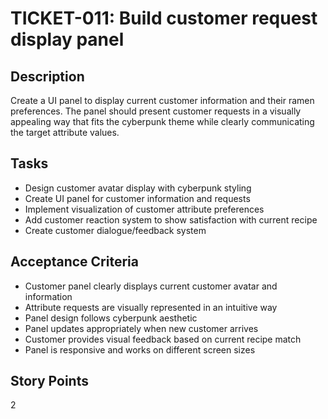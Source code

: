 # TICKET-011: Build customer request display panel

## Description
Create a UI panel to display current customer information and their ramen preferences. The panel should present customer requests in a visually appealing way that fits the cyberpunk theme while clearly communicating the target attribute values.

## Tasks
- Design customer avatar display with cyberpunk styling
- Create UI panel for customer information and requests
- Implement visualization of customer attribute preferences
- Add customer reaction system to show satisfaction with current recipe
- Create customer dialogue/feedback system

## Acceptance Criteria
- Customer panel clearly displays current customer avatar and information
- Attribute requests are visually represented in an intuitive way
- Panel design follows cyberpunk aesthetic
- Panel updates appropriately when new customer arrives
- Customer provides visual feedback based on current recipe match
- Panel is responsive and works on different screen sizes

## Story Points
2 